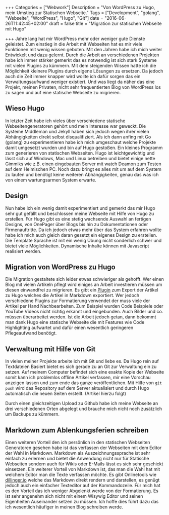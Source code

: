 +++
Categories = ["Webwork"]
Description = "Von WordPress zu Hugo, mein Umstieg zur Statischen Webseite."
Tags = ["Development", "golang", "Webseite", "WordPress", "Hugo", "Git"]
date = "2016-06-26T11:42:45+02:00"
draft = false
title = "Migration zur statischen Webseite mit Hugo"

+++
Jahre lang hat mir WordPress mehr oder weniger gute Dienste geleistet. 
Zum einstieg in die Arbeit mit Webseiten hat es mir viele Funktionen 
mit wenig wissen geboten. Mit den Jahren habe ich mich weiter Entwickelt 
und dazu gelernt. Durch die Arbeit an verschiedenen Projekten habe ich 
immer stärker gemerkt das es notwendig ist sich stark Systeme mit vielen 
Plugins zu kümmern. Mit dem steigenden Wissen hatte ich die Möglichkeit 
kleinere Plugins durch eigene Lösungen zu ersetzen. Da jedoch auch die 
Zeit immer knapper wird wollte ich dafür sorgen das ein Verwaltungsaufwand 
weniger existiert. Und was liegt da näher das eine Projekt, meinen Privaten, 
nicht sehr frequentierten Blog von WordPress los zu sagen und auf eine 
statische Webseite zu migrieren.

## Wieso Hugo
In letzter Zeit habe ich vieles über verschiedene statische Webseitengeneratoren 
gehört und mein Interesse war geweckt. Die Systeme Middleman und Jekyll 
haben sich jedoch wegen ihrer vielen Abhängigkeiten direkt selbst disqualifiziert. 
Als ich dann anfing mit Go (golang) zu experimentieren habe ich mich umgeschaut 
welche Projekte damit umgesetzt wurden und bin auf Hugo gestoßen. Ein kleines 
Programm zum generieren von statischen Webseiten. Hugo ist leichtgewichtig und 
lässt sich auf Windows, Mac und Linux betreiben und bietet einige nette Gimmiks 
wie z.B. einen eingebauten Server mit watch Deamon zum Testen auf dem Heimischen PC. 
Noch dazu bringt es alles mit um auf dem System zu laufen und benötigt keine 
weiteren Abhängigkeiten, genau das was ich von einem wartungsarmen System erwarte. 

## Design
Nun habe ich ein wenig damit experimentiert und gemerkt das mir Hugo sehr gut 
gefällt und beschlossen meine Webseite mit Hilfe von Hugo zu erstellen. Für Hugo 
gibt es eine stetig wachsende Auswahl an fertigen Designs, von OnePager über Blogs
bis hin zu Dokumentationen oder Firmenauftritte. Da ich jedoch etwas mehr über das 
System erfahren wollte habe ich mich auch gleich daran gesetzt ein eigenes Design 
zu erstellen. Die Template Sprache ist mit ein wenig Übung nicht sonderlich schwer 
und bietet viele Möglichkeiten. Dynamische Inhalte können mit Javascript realisiert 
werden. 

## Migration von WordPress zu Hugo
Die Migration gestaltete sich leider etwas schwieriger als gehofft. Wer einen Blog 
mit vielen Artikeln pflegt wird einiges an Arbeit investieren müssen um diesen 
einwandfrei zu migrieren. Es gibt ein [Plugin](https://github.com/SchumacherFM/wordpress-to-hugo-exporter) 
zum Export der Artikel zu Hugo welches die Artikel in Markdown exportiert. 
Wer jedoch verschiedene Plugins zur Formatierung verwendet der muss viele der 
Artikel per Hand Nachbearbeiten. Zum Beispiel wurden Code Beispiele oder 
YouTube Videos nicht richtig erkannt und eingebunden. Auch Bilder und co. müssen 
überarbeitet werden. Ist die Arbeit jedoch getan, dann bekommt man dank Hugo 
eine statische Webseite die mit Features wie Code Highlighting aufwartet und 
dafür einen wesentlich geringeren Pflegeaufwand benötigt.

## Verwaltung mit Hilfe von Git
In vielen meiner Projekte arbeite ich mit Git und liebe es. Da Hugo rein 
auf Textdateien Basiert bietet es sich gerade zu an Git zur Verwaltung 
ein zu setzen. Auf meinem Computer befindet sich eine exakte Kopie der 
Webseite somit kann ich problemlos offline Artikel verfassen, mir eine 
Vorschau anzeigen lassen und zum ende das ganze veröffentlichen. Mit 
Hilfe von `git push` wird das Repository auf dem Server aktualisiert 
und durch Hugo automatisch die neuen Seiten erstellt. (Artikel hierzu folgt)

Durch einen gleichzeitigen Upload zu Github habe ich meine Webseite an drei 
verschiedenen Orten abgelegt und brauche mich nicht noch zusätzlich um Backups
zu kümmern.

## Markdown zum Ablenkungsferien schreiben
Einen weiteren Vorteil den ich persönlich in den statischen Webseiten Generatoren
gesehen habe ist das verfassen der Webseiten mit dem Editor der Wahl in Markdown. 
Markdown als Auszeichnungssprache ist sehr einfach zu erlernen und bietet die Anwendung
nicht nur für Statische Webseiten sondern auch für Wikis oder E-Mails lässt es sich
sehr geschickt einsetzen. Ein weiterer Vorteil von Markdown ist, das man die 
Wahl hat mit welchem Editor man die Texte verfassen möchte. Es gibt Onlinetools wie 
[dillinger.io](http://dillinger.io/) welche das Markdown direkt rendern und darstellen,
es genügt jedoch auch ein einfacher Texteditor auf der Kommandozeile. 
Für mich hat es den Vorteil das ich weniger Abgelenkt werde von der Formatierung. Es ist
sehr angenehm sich nicht mit einem Wisywig Editor und seinen Eigenheiten Auseinander 
setzen zu müssen. Ich hoffe dies führt dazu das ich wesentlich häufiger in meinen
Blog schreiben werde.
